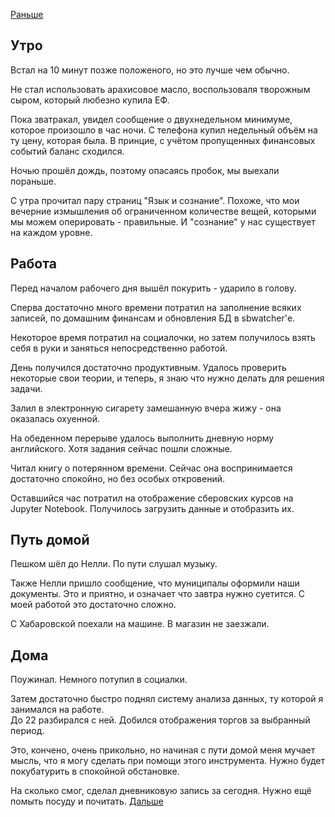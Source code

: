 [Раньше](2020.10.21.md)  
## Утро
Встал на 10 минут позже положеного, но это лучше чем обычно.

Не стал использовать арахисовое масло, воспользоваля творожным сыром, который любезно купила ЕФ.

Пока зватракал, увидел сообщение о двухнедельном минимуме, которое произошло в час ночи. С телефона купил недельный объём на ту цену, которая была. В принцие, с учётом пропущенных финансовых событий баланс сходился.

Ночью прошёл дождь, поэтому опасаясь пробок, мы выехали пораньше.

С утра прочитал пару страниц "Язык и сознание". Похоже, что мои вечерние измышления об ограниченном количестве вещей, которыми мы можем оперировать - правильные. И "сознание" у нас существует на каждом уровне.
## Работа
Перед началом рабочего дня вышёл покурить - ударило в голову.

Сперва достаточно много времени потратил на заполнение всяких записей, по домашним финансам и обновления БД в sbwatcher'е.

Некоторое время потратил на социалочки, но затем получилось взять себя в руки и заняться непосредственно работой.

День получился достаточно продуктивным. Удалось проверить некоторые свои теории, и теперь, я знаю что нужно делать для решения задачи.

Залил в электронную сигарету замешанную вчера жижу - она оказалась охуенной.

На обеденном перерыве удалось выполнить дневную норму английского. Хотя задания сейчас пошли сложные.

Читал книгу о потерянном времени. Сейчас она воспринимается достаточно спокойно, но без особых откровений.

Оставшийся час потратил на отображение сберовских курсов на Jupyter Notebook.
Получилось загрузить данные и отобразить их.
## Путь домой
Пешком шёл до Нелли. По пути слушал музыку.

Также Нелли пришло сообщение, что муниципалы оформили наши документы. Это и приятно, и означает что завтра нужно суетится. С моей работой это достаточно сложно.

C Хабаровской поехали на машине. В магазин не заезжали.
## Дома
Поужинал. Немного потупил в социалки.

Затем достаточно быстро поднял систему анализа данных, ту которой я занимался на работе.  
До 22 разбирался с ней. Добился отображения торгов за выбранный период.

Это, кончено, очень прикольно, но начиная с пути домой меня мучает мысль, что я могу сделать при помощи этого инструмента. Нужно будет покубатурить в спокойной обстановке.

На сколько смог, сделал дневниковую запись за сегодня. Нужно ещё помыть посуду и почитать.
[Дальше](2020.10.23.md)
